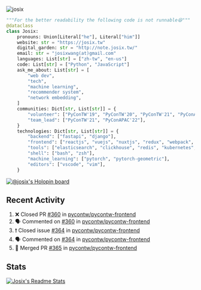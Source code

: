 ![josix](https://komarev.com/ghpvc/?username=josix)
```python
"""For the better readability the following code is not runnable😆"""
@dataclass
class Josix:
    pronouns: Union[Literal["he"], Literal["him"]]
    website: str = "https://josix.tw"
    digital_garden: str = "http://note.josix.tw/"
    email: str = "josixwang(at)gmail.com"
    languages: List[str] = ["zh-tw", "en-us"]
    code: List[str] = ["Python", "JavaScript"]
    ask_me_about: List[str] = [
        "web dev",
        "tech",
        "machine learning",
        "recommender system",
        "network embedding",
    ]
    communities: Dict[str, List[str]] = {
        "volunteer": ["PyConTW'19", "PyConTW'20", "PyConTW'21", "PyConAPAC'22"],
        "team_lead": ["PyConTW'21", "PyConAPAC'22"],
    }
    technologies: Dict[str, List[str]] = {
        "backend": ["fastapi", "django"],
        "frontend": ["reactjs", "vuejs", "nuxtjs", "redux", "webpack", "tailwindcss"],
        "tools": ["elasticsearch", "clickhouse", "redis", "kubernetes", "docker"],
        "shell": ["bash", "zsh"],
        "machine_learning": ["pytorch", "pytorch-geometric"],
        "editors": ["vscode", "vim"],
    }
```
[![@josix's Holopin board](https://holopin.io/api/user/board?user=josix)](https://holopin.io/@josix)

## Recent Activity
<!--START_SECTION:activity-->
1. ❌ Closed PR [#360](https://github.com/pycontw/pycontw-frontend/pull/360) in [pycontw/pycontw-frontend](https://github.com/pycontw/pycontw-frontend)
2. 🗣 Commented on [#360](https://github.com/pycontw/pycontw-frontend/issues/360) in [pycontw/pycontw-frontend](https://github.com/pycontw/pycontw-frontend)
3. ❗️ Closed issue [#364](https://github.com/pycontw/pycontw-frontend/issues/364) in [pycontw/pycontw-frontend](https://github.com/pycontw/pycontw-frontend)
4. 🗣 Commented on [#364](https://github.com/pycontw/pycontw-frontend/issues/364) in [pycontw/pycontw-frontend](https://github.com/pycontw/pycontw-frontend)
5. 🎉 Merged PR [#365](https://github.com/pycontw/pycontw-frontend/pull/365) in [pycontw/pycontw-frontend](https://github.com/pycontw/pycontw-frontend)
<!--END_SECTION:activity-->



## Stats
[![Josix's Readme Stats](https://github-readme-stats.vercel.app/api?username=josix&show_icons=true&theme=default&count_private=true&card_width=400)](https://github.com/anuraghazra/github-readme-stats)
